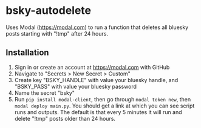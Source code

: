 # bsky-autodelete

Uses Modal (https://modal.com) to run a function that deletes all bluesky posts starting with "!tmp" after 24 hours.

## Installation

1. Sign in or create an account at https://modal.com with GitHub
2. Navigate to "Secrets > New Secret > Custom"
3. Create key "BSKY_HANDLE" with value your bluesky handle, and "BSKY_PASS" with value your bluesky password
4. Name the secret "bsky"
5. Run `pip install modal-client`, then go through `modal token new`, then `modal deploy main.py`. You should get a link at which you can see script runs and outputs. The default is that every 5 minutes it will run and delete "!tmp" posts older than 24 hours.
